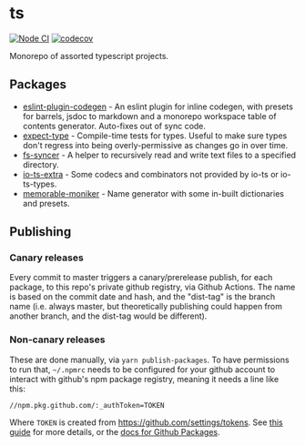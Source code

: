 # ts

[![Node CI](https://github.com/mmkal/ts/workflows/Node%20CI/badge.svg)](https://github.com/mmkal/ts/actions?query=workflow%3A%22Node+CI%22)
[![codecov](https://codecov.io/gh/mmkal/ts/branch/master/graph/badge.svg)](https://codecov.io/gh/mmkal/ts)

Monorepo of assorted typescript projects.

## Packages

<!-- codegen:start {preset: monorepoTOC, sort: package.name} -->
- [eslint-plugin-codegen](https://github.com/mmkal/ts/tree/master/packages/eslint-plugin-codegen#readme) - An eslint plugin for inline codegen, with presets for barrels, jsdoc to markdown and a monorepo workspace table of contents generator. Auto-fixes out of sync code.
- [expect-type](https://github.com/mmkal/ts/tree/master/packages/expect-type#readme) - Compile-time tests for types. Useful to make sure types don't regress into being overly-permissive as changes go in over time.
- [fs-syncer](./packages/fs-syncer) - A helper to recursively read and write text files to a specified directory.
- [io-ts-extra](https://github.com/mmkal/ts/tree/master/packages/io-ts-extra#readme) - Some codecs and combinators not provided by io-ts or io-ts-types.
- [memorable-moniker](https://github.com/mmkal/ts/tree/master/packages/memorable-moniker#readme) - Name generator with some in-built dictionaries and presets.
<!-- codegen:end -->

## Publishing

### Canary releases

Every commit to master triggers a canary/prerelease publish, for each package, to this repo's private github registry, via Github Actions. The name is based on the commit date and hash, and the "dist-tag" is the branch name (i.e. always master, but theoretically publishing could happen from another branch, and the dist-tag would be different).

### Non-canary releases

These are done manually, via `yarn publish-packages`. To have permissions to run that, `~/.npmrc` needs to be configured for your github account to interact with github's npm package registry, meaning it needs a line like this:

```
//npm.pkg.github.com/:_authToken=TOKEN
```

Where `TOKEN` is created from https://github.com/settings/tokens. See [this guide](https://dev.to/jgierer12/how-to-publish-packages-to-the-github-package-repository-4bai) for more details, or the [docs for Github Packages](https://help.github.com/en/github/managing-packages-with-github-packages/configuring-npm-for-use-with-github-packages).

